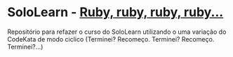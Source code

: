 # SoloLearn - [Ruby, ruby, ruby, ruby...](https://www.youtube.com/watch?v=qObzgUfCl28)

Repositório para refazer o curso do SoloLearn utilizando o uma variação do CodeKata de 
modo ciclico (Terminei? Recomeço. Terminei? Recomeço. Terminei?...)
